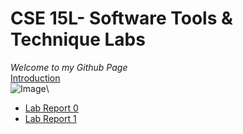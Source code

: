 # CSE 15L- Software Tools & Technique Labs
*Welcome to my Github Page*\
[Introduction](https://aniketiyer15.github.io/cse15l-lab-reports/cs15l.html)\
![Image](https://cdn.discordapp.com/attachments/891952727641456661/1025460160782671872/IMG-20220117-WA0003.jpg)\
* [Lab Report 0](https://aniketiyer15.github.io/cse15l-lab-reports/lab-report-1-week-0.html)
* [Lab Report 1](https://aniketiyer15.github.io/cse15l-lab-reports/lab-report-2-week-1.html)
